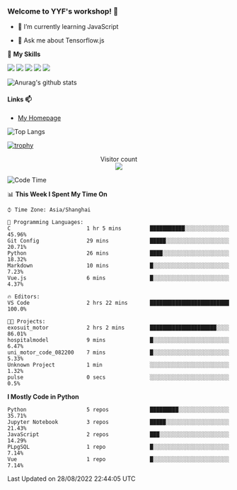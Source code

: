 ### Welcome to YYF's workshop! 👋

<!--
**YifeiYang210/YifeiYang210** is a ✨ _special_ ✨ repository because its `README.md` (this file) appears on your GitHub profile.

Here are some ideas to get you started:

- 🔭 I’m currently working on ...
- 🌱 I’m currently learning ...
- 👯 I’m looking to collaborate on ...
- 🤔 I’m looking for help with ...
- 💬 Ask me about ...
- 📫 How to reach me: ...
- 😄 Pronouns: ...
- ⚡ Fun fact: ...
-->

- 🌱 I’m currently learning JavaScript

- 💬 Ask me about Tensorflow.js

🌟 **My Skills**
<!-- [![](https://img.shields.io/badge/{徽标标题}-{徽标内容}-{徽标颜色}.svg)]({linkUrl}) -->

![](https://img.shields.io/badge/-Python-3f7fbd?logo=Python&logoColor=fff)
![](https://img.shields.io/badge/-DeepLearning-3f7fbd?logo=Pandas&logoColor=fff)
![](https://img.shields.io/badge/-Wechat-3f7fbd?logo=Wechat&logoColor=fff)
![](https://img.shields.io/badge/-C%2B%2B-3f7fbd?logo=C%2B%2B&logoColor=fff)
![](https://img.shields.io/badge/-JavaScript-3f7fbd?logo=JavaScript&logoColor=fff)

![Anurag's github stats](https://github-readme-stats.vercel.app/api?username=YifeiYang210&theme=maroongold)



#### Links 📫

* [My Homepage](https://YifeiYang210.github.io/blog/)

![Top Langs](https://github-readme-stats.vercel.app/api/top-langs/?username=YifeiYang210&hide=roff,c)

[![trophy](https://github-profile-trophy.vercel.app/?username=YifeiYang210&theme=dracula&row=2&column=3)](https://github.com/ryo-ma/github-profile-trophy)

<p align="center"> 
  Visitor count<br>
  <img src="https://profile-counter.glitch.me/YifeiYang210/count.svg" />
</p>

<!--START_SECTION:waka-->
![Code Time](http://img.shields.io/badge/Code%20Time-1%2C127%20hrs%2047%20mins-blue)

📊 **This Week I Spent My Time On** 

```text
⌚︎ Time Zone: Asia/Shanghai

💬 Programming Languages: 
C                        1 hr 5 mins         ███████████░░░░░░░░░░░░░░   45.96% 
Git Config               29 mins             █████░░░░░░░░░░░░░░░░░░░░   20.71% 
Python                   26 mins             ████░░░░░░░░░░░░░░░░░░░░░   18.32% 
Markdown                 10 mins             █░░░░░░░░░░░░░░░░░░░░░░░░   7.23% 
Vue.js                   6 mins              █░░░░░░░░░░░░░░░░░░░░░░░░   4.37%

🔥 Editors: 
VS Code                  2 hrs 22 mins       █████████████████████████   100.0%

🐱‍💻 Projects: 
exosuit_motor            2 hrs 2 mins        █████████████████████░░░░   86.01% 
hospitalmodel            9 mins              █░░░░░░░░░░░░░░░░░░░░░░░░   6.47% 
uni_motor_code_082200    7 mins              █░░░░░░░░░░░░░░░░░░░░░░░░   5.33% 
Unknown Project          1 min               ░░░░░░░░░░░░░░░░░░░░░░░░░   1.32% 
pulse                    0 secs              ░░░░░░░░░░░░░░░░░░░░░░░░░   0.5%

```

**I Mostly Code in Python** 

```text
Python                   5 repos             █████████░░░░░░░░░░░░░░░░   35.71% 
Jupyter Notebook         3 repos             █████░░░░░░░░░░░░░░░░░░░░   21.43% 
JavaScript               2 repos             ███░░░░░░░░░░░░░░░░░░░░░░   14.29% 
PLpgSQL                  1 repo              █░░░░░░░░░░░░░░░░░░░░░░░░   7.14% 
Vue                      1 repo              █░░░░░░░░░░░░░░░░░░░░░░░░   7.14%

```



 Last Updated on 28/08/2022 22:44:05 UTC
<!--END_SECTION:waka-->


